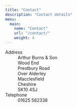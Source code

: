 ```yaml
---
title: "Contact"
description: "Contact details"
menu:
  main:
    name: "Contact"
    url: "/contact/"
    weight: 4
---
```

<dl>
    <dt>Address</dt>
    <dd>Arthur&nbsp;Burns&nbsp;&amp;&nbsp;Son</dd>
    <dd>Wood&nbsp;End</dd>
    <dd>Prestbury&nbsp;Road</dd>
    <dd>Over&nbsp;Alderley</dd>
    <dd>Macclesfield</dd>
    <dd>Cheshire</dd>
    <dd>SK10&nbsp;4SJ</dd>
    <dt>Telephone</dt>
    <dd>01625&nbsp;582338</dd>
</dl>
